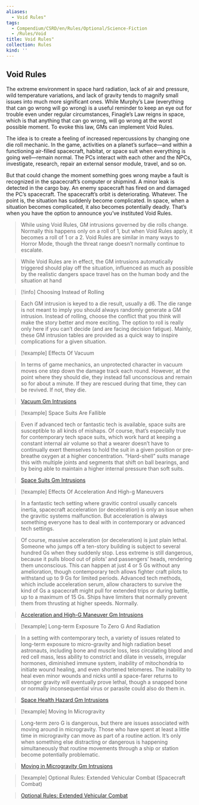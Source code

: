 ```yaml
---
aliases:
  - Void Rules"
tags:
  - Compendium/CSRD/en/Rules/Optional/Science-Fiction
  - /Rules/Void
title: Void Rules"
collection: Rules
kind: ''
---
```

## Void Rules    
The extreme environment in space hard radiation, lack of air and pressure, wild temperature variations, and lack of gravity tends to magnify small issues into much more significant ones. While Murphy’s Law (everything that can go wrong will go wrong) is a useful reminder to keep an eye out for trouble even under regular circumstances, Finagle’s Law reigns in space, which is that anything that can go wrong, will go wrong at the worst possible moment. To evoke this law, GMs can implement Void Rules.   
  
The idea is to create a feeling of increased repercussions by changing one die roll mechanic. In the game, activities on a planet’s surface—and within a functioning air-filled spacecraft, habitat, or space suit when everything is going well—remain normal. The PCs interact with each other and the NPCs, investigate, research, repair an external sensor module, travel, and so on.    
  
But that could change the moment something goes wrong maybe a fault is recognized in the spacecraft’s computer or shipmind. A minor leak is detected in the cargo bay. An enemy spacecraft has fired on and damaged the PC’s spacecraft. The spacecraft’s orbit is deteriorating. Whatever. The point is, the situation has suddenly become complicated. In space, when a situation becomes complicated, it also becomes potentially deadly. That’s when you have the option to announce you’ve instituted Void Rules.   
  
>While using Void Rules, GM intrusions governed by die rolls change. Normally this happens only on a roll of 1, but when Void Rules apply, it becomes a roll of 1 or a 2. Void Rules are similar in many ways to Horror Mode, though the threat range doesn’t normally continue to escalate.   
  
>While Void Rules are in effect, the GM intrusions automatically triggered should play off the situation, influenced as much as possible by the realistic dangers space travel has on the human body and the situation at hand  
  
>[!info] Choosing Instead of Rolling    
> Each GM intrusion is keyed to a die result, usually a d6. The die range is not meant to imply you should always randomly generate a GM intrusion. Instead of rolling, choose the conflict that you think will make the story better and more exciting. The option to roll is really only here if you can’t decide (and are facing decision fatigue). Mainly, these GM intrusion tables are provided as a quick way to inspire complications for a given situation.   
  
>[!example] Effects Of Vacuum    
>In terms of game mechanics, an unprotected character in vacuum moves one step down the damage track each round. However, at the point where they should die, they instead fall unconscious and remain so for about a minute. If they are rescued during that time, they can be revived. If not, they die.    
>[Vacuum Gm Intrusions](Vacuum-Gm-Intrusions.md)  
  
>[!example] Space Suits Are Fallible    
>Even if advanced tech or fantastic tech is available, space suits are susceptible to all kinds of mishaps. Of course, that’s especially true for contemporary tech space suits, which work hard at keeping a constant internal air volume so that a wearer doesn’t have to continually exert themselves to hold the suit in a given position or pre-breathe oxygen at a higher concentration. “Hard-shell” suits manage this with multiple joints and segments that shift on ball bearings, and by being able to maintain a higher internal pressure than soft suits.  
>[Space Suits Gm Intrusions](Space-Suits-Gm-Intrusions.md)    
  
>[!example] Effects Of Acceleration And High-g Maneuvers   
>In a fantastic tech setting where gravitic control usually cancels inertia, spacecraft acceleration (or deceleration) is only an issue when the gravitic systems malfunction. But acceleration is always something everyone has to deal with in contemporary or advanced tech settings.	  
>  
>Of course, massive acceleration (or deceleration) is just plain lethal. Someone who jumps off a ten-story building is subject to several hundred Gs when they suddenly stop. Less extreme is still dangerous, because it pulls blood out of pilots’ and passengers’ heads, rendering them unconscious. This can happen at just 4 or 5 Gs without any amelioration, though contemporary tech allows fighter craft pilots to withstand up to 9 Gs for limited periods. Advanced tech methods, which include acceleration serum, allow characters to survive the kind of Gs a spacecraft might pull for extended trips or during battle, up to a maximum of 15 Gs. Ships have limiters that normally prevent them from thrusting at higher speeds. Normally.    
>[Acceleration and High-G Maneuver Gm Intrusions](Acceleration-and-High-G-Maneuver-Gm-Intrusions.md)    
  
>[!example] Long-term Exposure To Zero G And Radiation  
>In a setting with contemporary tech, a variety of issues related to long-term exposure to micro-gravity and high radiation beset astronauts, including bone and muscle loss, less circulating blood and red cell mass, less ability to constrict and dilate in vessels, irregular hormones, diminished immune system, inability of mitochondria to initiate wound healing, and even shortened telomeres. The inability to heal even minor wounds and nicks until a space-farer returns to stronger gravity will eventually prove lethal, though a snapped bone or normally inconsequential virus or parasite could also do them in.  
>[Space Health Hazard Gm Intrusions](Space-Health-Hazard-Gm-Intrusions.md)  
  
>[!example] Moving In Microgravity   
>Long-term zero G is dangerous, but there are issues associated with moving around in microgravity. Those who have spent at least a little time in microgravity can move as part of a routine action. It’s only when something else distracting or dangerous is happening simultaneously that routine movements through a ship or station become potentially problematic.  
>[Moving in Microgravity Gm Intrusions](Moving-in-Microgravity-Gm-Intrusions.md)  
  
>[!example] Optional Rules: Extended Vehicular Combat (Spacecraft Combat)   
>[Optional Rules: Extended Vehicular Combat](Optional-Rules-Extended-Vehicular-Combat.md)